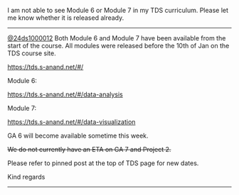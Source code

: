I am not able to see Module 6 or Module 7 in my TDS curriculum. Please let me
know whether it is released already.



---

[@24ds1000012](/u/24ds1000012) Both Module 6 and Module 7 have been available
from the start of the course. All modules were released before the 10th of Jan
on the TDS course site.

<https://tds.s-anand.net/#/>

Module 6:

<https://tds.s-anand.net/#/data-analysis>

Module 7:

<https://tds.s-anand.net/#/data-visualization>

GA 6 will become available sometime this week.

~~We do not currently have an ETA on GA 7 and Project 2.~~

Please refer to pinned post at the top of TDS page for new dates.

Kind regards



---

